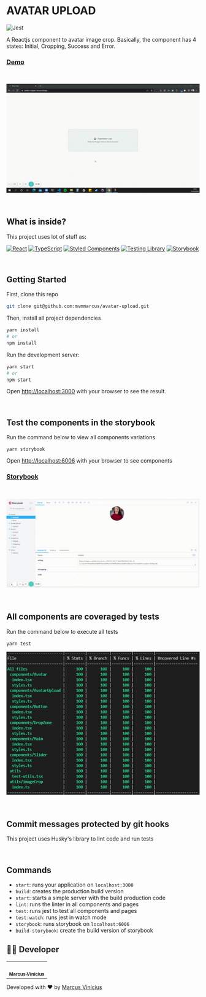 # AVATAR UPLOAD

![Jest](https://img.shields.io/badge/code--coverage-100%25-green)

A Reactjs component to avatar image crop. Basically, the component has 4 states: Initial, Cropping, Success and Error.

### [Demo](https://avatar-cropper-mv.vercel.app/)

<br/>

![](public/img/demo.gif)

<br/>

## What is inside?

This project uses lot of stuff as:

<a href="https://pt-br.reactjs.org/" >![React](https://img.shields.io/badge/-React-05122A?style=flat&logo=react)</a>
<a href="https://www.typescriptlang.org/" >![TypeScript](https://img.shields.io/badge/-Typescript-05122A?style=flat&logo=typescript)</a>
<a href="https://styled-components.com/" >![Styled Components](https://img.shields.io/badge/-Styled%20Components-05122A?style=flat&logo=styled-components)</a>
<a href="https://testing-library.com/docs/react-testing-library/intro" >![Testing Library](https://img.shields.io/badge/-Testing%20Library-05122A?style=flat&logo=testing-library)</a>
<a href="https://storybook.js.org/" >![Storybook](https://img.shields.io/badge/-Storybook-05122A?style=flat&logo=storybook)</a>

<br/>

## Getting Started

First, clone this repo

```bash
git clone git@github.com:mvmmarcus/avatar-upload.git
```

Then, install all project dependencies

```bash
yarn install
# or
npm install
```

Run the development server:

```bash
yarn start
# or
npm start
```

Open [http://localhost:3000](http://localhost:3000) with your browser to see the result.

<br/>

## Test the components in the storybook

Run the command below to view all components variations

```
yarn storybook
```

Open [http://localhost:6006](http://localhost:6006) with your browser to see components

### [Storybook](https://avatar-cropper-mv.vercel.app/)

<br />

![](public/img/storybook.gif)

<br/>

## All components are coveraged by tests

Run the command below to execute all tests

```
yarn test
```

![](public/img/coverage_tests.jpg)

<br/>

## Commit messages protected by git hooks

This project uses Husky's library to lint code and run tests

<br/>

## Commands

- `start`: runs your application on `localhost:3000`
- `build`: creates the production build version
- `start`: starts a simple server with the build production code
- `lint`: runs the linter in all components and pages
- `test`: runs jest to test all components and pages
- `test:watch`: runs jest in watch mode
- `storybook`: runs storybook on `localhost:6006`
- `build-storybook`: create the build version of storybook

## 👨‍💻 Developer

<table id="contribuicoes" >
  <tr>
    <td align="center"><a href="https://www.linkedin.com/in/mvmmarcus/"><img style="border-radius: 50%;" src="https://gitlab.com/uploads/-/system/user/avatar/6195744/avatar.png?width=400" width="100px;" alt=""/><br /><sub><b>Marcus Vinícius</b></sub></a><br /><a href="https://gitlab.com/mvmmarcus" title="Marcus Vinicius"></a></td>
  </tr>
</table>

Developed with ❤️ by <a href="https://www.linkedin.com/in/mvmmarcus/">Marcus Vinícius</a>
